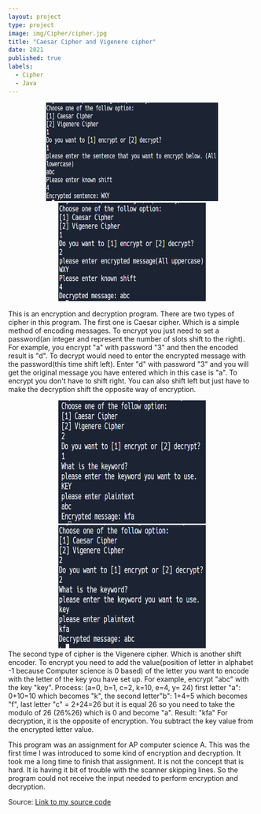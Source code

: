 ```yaml
---
layout: project
type: project
image: img/Cipher/cipher.jpg
title: "Caesar Cipher and Vigenere cipher"
date: 2021
published: true
labels:
  - Cipher
  - Java
---
```


<div align="center">
  <img width="350px" height="200px" src="../img/Cipher/ccipherEncode.PNG" class="img-thumbnail" >
  <img width="300px" height="200px" src="../img/Cipher/ccipherDecrypt.PNG" class="img-thumbnail" >
 
</div>

This is an encryption and decryption program. There are two types of cipher in this program. The first one is Caesar cipher. Which is a simple method of encoding messages. To encrypt you just need to set a password(an integer and represent the number of slots shift to the right). For example, you encrypt "a" with password "3" and then the encoded result is "d". To decrypt would need to enter the encrypted message with the password(this time shift left). Enter "d" with password "3" and you will get the original message you have entered which in this case is "a". To encrypt you don't have to shift right. You can also shift left but just have to make the decryption shift the opposite way of encryption.



<div align="center">
  <img width="300px" height="250px" src="../img/Cipher/vcipherEncode.PNG" class="img-thumbnail" >
  <img width="300px" height="250px" src="../img/Cipher/vcipherDecrypt.PNG" class="img-thumbnail" >
 
</div>
The second type of cipher is the Vigenere cipher. Which is another shift encoder. To encrypt you need to add the value(position of letter in alphabet -1 because Computer science is 0 based) of the letter you want to encode with the letter of the key you have set up. For example, encrypt "abc" with the key "key". Process: (a=0, b=1, c=2, k=10, e=4, y= 24) first letter "a": 0+10=10 which becomes "k", the second letter"b": 1+4=5 which becomes "f", last letter "c" = 2+24=26 but it is equal 26 so you need to take the modulo of 26 (26%26) which is 0 and become "a". 
Result: "kfa" For decryption, it is the opposite of encryption. You subtract the key value from the encrypted letter value.



This program was an assignment for AP computer science A. This was the first time I was introduced to some kind of encryption and decryption. It took me a long time to finish that assignment. It is not the concept that is hard. It is having it bit of trouble with the scanner skipping lines. So the program could not receive the input needed to perform encryption and decryption.




Source: <a href="https://replit.com/@yc2003/Final-cipher1"><i class="large github icon "></i>Link to my source code</a>
